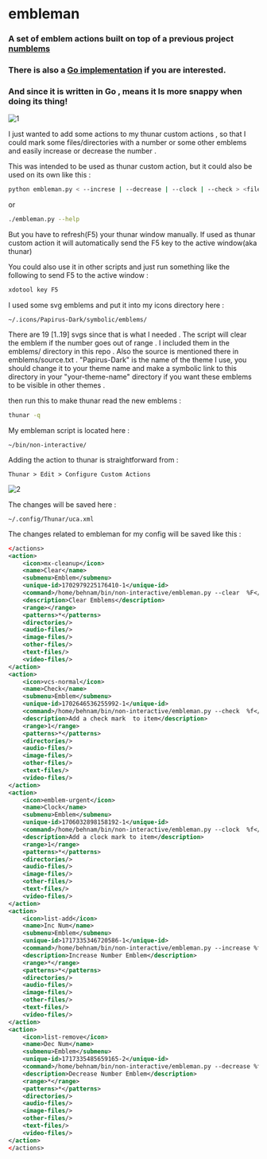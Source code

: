 # embleman

### A set of emblem actions built on top of a previous project [numblems](https://github.com/behnamgolds/xfce-thunar-numblems)
 
### There is also a [Go implementation](https://github.com/behnamgolds/embleman-go) if you are interested.
### And since it is written in Go , means it Is more snappy when doing its thing!
 
![1](https://github.com/behnamgolds/embleman/assets/29102609/12e499ba-794d-47f6-b3df-958e8b431973)

I just wanted to add some actions to my thunar custom actions ,
so that I could mark some files/directories with a number or 
some other emblems and easily increase or decrease the number .

This was intended to be used as thunar custom action, but it
could also be used on its own like this :

```bash
python embleman.py < --increse | --decrease | --clock | --check > <file-or-directory-path>
```
or
```bash
./embleman.py --help
```
But you have to refresh(F5) your thunar window manually.
If used as thunar custom action it will automatically send
the F5 key to the active window(aka thunar)

You could also use it in other scripts and just run something
like the following to send F5 to the active window :
```bash
xdotool key F5
```

I used some svg emblems and put it into my icons directory here :
```
~/.icons/Papirus-Dark/symbolic/emblems/
```
There are 19 [1..19] svgs since that is what I needed .
The script will clear the emblem if the number goes out of range .
I included them in the emblems/ directory in this repo .
Also the source is mentioned there in emblems/source.txt .
"Papirus-Dark" is the name of the theme I use, you should change
it to your theme name and make a symbolic link to this directory
in your "your-theme-name" directory if you want these emblems to
be visible in other themes .

then run this to make thunar read the new emblems :
```bash
thunar -q
```

My embleman script is located here :
```
~/bin/non-interactive/
```
Adding the action to thunar is straightforward from :
```
Thunar > Edit > Configure Custom Actions
```

![2](https://github.com/behnamgolds/embleman/assets/29102609/cfaea98a-4d41-4246-a504-b6682d54d6ce)


The changes will be saved here :
```
~/.config/Thunar/uca.xml
```
The changes related to embleman for my config will be saved like this :
```xml
</actions>
<action>
	<icon>mx-cleanup</icon>
	<name>Clear</name>
	<submenu>Emblem</submenu>
	<unique-id>1702979225176410-1</unique-id>
	<command>/home/behnam/bin/non-interactive/embleman.py --clear  %F</command>
	<description>Clear Emblems</description>
	<range></range>
	<patterns>*</patterns>
	<directories/>
	<audio-files/>
	<image-files/>
	<other-files/>
	<text-files/>
	<video-files/>
</action>
<action>
	<icon>vcs-normal</icon>
	<name>Check</name>
	<submenu>Emblem</submenu>
	<unique-id>1702646536255992-1</unique-id>
	<command>/home/behnam/bin/non-interactive/embleman.py --check  %f</command>
	<description>Add a check mark  to item</description>
	<range>1</range>
	<patterns>*</patterns>
	<directories/>
	<audio-files/>
	<image-files/>
	<other-files/>
	<text-files/>
	<video-files/>
</action>
<action>
	<icon>emblem-urgent</icon>
	<name>Clock</name>
	<submenu>Emblem</submenu>
	<unique-id>1706032898158192-1</unique-id>
	<command>/home/behnam/bin/non-interactive/embleman.py --clock  %f</command>
	<description>Add a clock mark to item</description>
	<range>1</range>
	<patterns>*</patterns>
	<directories/>
	<audio-files/>
	<image-files/>
	<other-files/>
	<text-files/>
	<video-files/>
</action>
<action>
	<icon>list-add</icon>
	<name>Inc Num</name>
	<submenu>Emblem</submenu>
	<unique-id>1717335346720586-1</unique-id>
	<command>/home/behnam/bin/non-interactive/embleman.py --increase %f</command>
	<description>Increase Number Emblem</description>
	<range>*</range>
	<patterns>*</patterns>
	<directories/>
	<audio-files/>
	<image-files/>
	<other-files/>
	<text-files/>
	<video-files/>
</action>
<action>
	<icon>list-remove</icon>
	<name>Dec Num</name>
	<submenu>Emblem</submenu>
	<unique-id>1717335485659165-2</unique-id>
	<command>/home/behnam/bin/non-interactive/embleman.py --decrease %f</command>
	<description>Decrease Number Emblem</description>
	<range>*</range>
	<patterns>*</patterns>
	<directories/>
	<audio-files/>
	<image-files/>
	<other-files/>
	<text-files/>
	<video-files/>
</action>
</actions>
```



